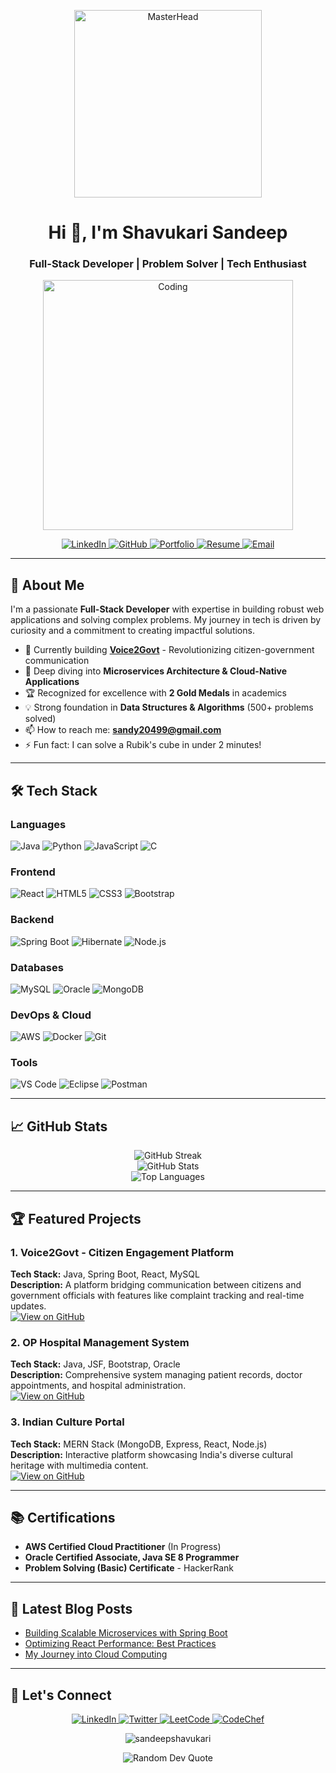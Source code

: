 <p align="center">
  <a href="https://sandeep-portfolio-six.vercel.app/" target="_blank">
    <img src="https://storage.googleapis.com/a1aa/image/zTnUQ3oGFTY6NVzNSGRMFInrGzTvhO9LvRxAoHLP7uQlZx3E.jpg" alt="MasterHead" width="300">
  </a>
</p>

<h1 align="center">Hi 👋, I'm Shavukari Sandeep</h1>
<h3 align="center">Full-Stack Developer | Problem Solver | Tech Enthusiast</h3>

<p align="center">
  <a href="https://sandeep-portfolio-six.vercel.app/" target="_blank">
    <img alt="Coding" width="400" src="https://cdn.dribbble.com/users/1162077/screenshots/3848914/programmer.gif">
  </a>
</p>

<p align="center">
  <a href="https://linkedin.com/in/shavukari-sandeep" target="_blank">
    <img src="https://img.shields.io/badge/LinkedIn-0077B5?style=for-the-badge&logo=linkedin&logoColor=white" alt="LinkedIn">
  </a>
  <a href="https://github.com/sandeepshavukari" target="_blank">
    <img src="https://img.shields.io/badge/GitHub-100000?style=for-the-badge&logo=github&logoColor=white" alt="GitHub">
  </a>
  <a href="https://sandeep-portfolio-six.vercel.app/" target="_blank">
    <img src="https://img.shields.io/badge/Portfolio-FF5722?style=for-the-badge&logo=google-chrome&logoColor=white" alt="Portfolio">
  </a>
  <a href="https://1drv.ms/b/c/afa8f9abec30f20c/EXhL72f-O5tKpJcsQ8wPciABGzyO_IMo8A7W21s3r8yZGA?e=ZvPoIe" target="_blank">
    <img src="https://img.shields.io/badge/Resume-4285F4?style=for-the-badge&logo=adobe-acrobat-reader&logoColor=white" alt="Resume">
  </a>
  <a href="mailto:sandy20499@gmail.com" target="_blank">
    <img src="https://img.shields.io/badge/Email-D14836?style=for-the-badge&logo=gmail&logoColor=white" alt="Email">
  </a>
</p>

---

## 🚀 About Me

I'm a passionate **Full-Stack Developer** with expertise in building robust web applications and solving complex problems. My journey in tech is driven by curiosity and a commitment to creating impactful solutions.

- 🔭 Currently building **[Voice2Govt](https://github.com/sandeepshavukari/Voice2Govt-SpringBoot-React)** - Revolutionizing citizen-government communication
- 🌱 Deep diving into **Microservices Architecture & Cloud-Native Applications**
- 🏆 Recognized for excellence with **2 Gold Medals** in academics
- 💡 Strong foundation in **Data Structures & Algorithms** (500+ problems solved)
- 📫 How to reach me: **sandy20499@gmail.com**
- ⚡ Fun fact: I can solve a Rubik's cube in under 2 minutes!

---

## 🛠️ Tech Stack

### Languages
![Java](https://img.shields.io/badge/Java-ED8B00?style=for-the-badge&logo=openjdk&logoColor=white)
![Python](https://img.shields.io/badge/Python-3776AB?style=for-the-badge&logo=python&logoColor=white)
![JavaScript](https://img.shields.io/badge/JavaScript-F7DF1E?style=for-the-badge&logo=javascript&logoColor=black)
![C](https://img.shields.io/badge/C-00599C?style=for-the-badge&logo=c&logoColor=white)

### Frontend
![React](https://img.shields.io/badge/React-20232A?style=for-the-badge&logo=react&logoColor=61DAFB)
![HTML5](https://img.shields.io/badge/HTML5-E34F26?style=for-the-badge&logo=html5&logoColor=white)
![CSS3](https://img.shields.io/badge/CSS3-1572B6?style=for-the-badge&logo=css3&logoColor=white)
![Bootstrap](https://img.shields.io/badge/Bootstrap-563D7C?style=for-the-badge&logo=bootstrap&logoColor=white)

### Backend
![Spring Boot](https://img.shields.io/badge/Spring_Boot-6DB33F?style=for-the-badge&logo=spring&logoColor=white)
![Hibernate](https://img.shields.io/badge/Hibernate-59666C?style=for-the-badge&logo=hibernate&logoColor=white)
![Node.js](https://img.shields.io/badge/Node.js-339933?style=for-the-badge&logo=nodedotjs&logoColor=white)

### Databases
![MySQL](https://img.shields.io/badge/MySQL-4479A1?style=for-the-badge&logo=mysql&logoColor=white)
![Oracle](https://img.shields.io/badge/Oracle-F80000?style=for-the-badge&logo=oracle&logoColor=white)
![MongoDB](https://img.shields.io/badge/MongoDB-47A248?style=for-the-badge&logo=mongodb&logoColor=white)

### DevOps & Cloud
![AWS](https://img.shields.io/badge/AWS-232F3E?style=for-the-badge&logo=amazon-aws&logoColor=white)
![Docker](https://img.shields.io/badge/Docker-2496ED?style=for-the-badge&logo=docker&logoColor=white)
![Git](https://img.shields.io/badge/Git-F05032?style=for-the-badge&logo=git&logoColor=white)

### Tools
![VS Code](https://img.shields.io/badge/VS_Code-007ACC?style=for-the-badge&logo=visual-studio-code&logoColor=white)
![Eclipse](https://img.shields.io/badge/Eclipse-2C2255?style=for-the-badge&logo=eclipse&logoColor=white)
![Postman](https://img.shields.io/badge/Postman-FF6C37?style=for-the-badge&logo=postman&logoColor=white)

---

## 📈 GitHub Stats

<p align="center">
  <img src="https://github-readme-streak-stats.herokuapp.com/?user=sandeepshavukari&theme=dark" alt="GitHub Streak">
  <br>
  <img src="https://github-readme-stats.vercel.app/api?username=sandeepshavukari&show_icons=true&theme=radical" alt="GitHub Stats">
  <br>
  <img src="https://github-readme-stats.vercel.app/api/top-langs/?username=sandeepshavukari&layout=compact&theme=radical" alt="Top Languages">
</p>

---

## 🏆 Featured Projects

### 1. Voice2Govt - Citizen Engagement Platform
**Tech Stack:** Java, Spring Boot, React, MySQL  
**Description:** A platform bridging communication between citizens and government officials with features like complaint tracking and real-time updates.  
[![View on GitHub](https://img.shields.io/badge/View_on_GitHub-181717?style=for-the-badge&logo=github&logoColor=white)](https://github.com/sandeepshavukari/Voice2Govt-SpringBoot-React)

### 2. OP Hospital Management System
**Tech Stack:** Java, JSF, Bootstrap, Oracle  
**Description:** Comprehensive system managing patient records, doctor appointments, and hospital administration.  
[![View on GitHub](https://img.shields.io/badge/View_on_GitHub-181717?style=for-the-badge&logo=github&logoColor=white)](https://github.com/sandeepshavukari/OPMS/tree/main)

### 3. Indian Culture Portal
**Tech Stack:** MERN Stack (MongoDB, Express, React, Node.js)  
**Description:** Interactive platform showcasing India's diverse cultural heritage with multimedia content.  
[![View on GitHub](https://img.shields.io/badge/View_on_GitHub-181717?style=for-the-badge&logo=github&logoColor=white)](https://github.com/sandeepshavukari/Indian-Culture-Managemet-React-Website)

---

## 📚 Certifications

- **AWS Certified Cloud Practitioner** (In Progress)
- **Oracle Certified Associate, Java SE 8 Programmer**
- **Problem Solving (Basic) Certificate** - HackerRank

---

## 📝 Latest Blog Posts

<!-- BLOG-POST-LIST:START -->
- [Building Scalable Microservices with Spring Boot](https://example.com)
- [Optimizing React Performance: Best Practices](https://example.com)
- [My Journey into Cloud Computing](https://example.com)
<!-- BLOG-POST-LIST:END -->

---

## 🤝 Let's Connect

<p align="center">
  <a href="https://linkedin.com/in/shavukari-sandeep" target="_blank">
    <img src="https://img.shields.io/badge/LinkedIn-0077B5?style=for-the-badge&logo=linkedin&logoColor=white" alt="LinkedIn">
  </a>
  <a href="https://twitter.com/sandy20499" target="_blank">
    <img src="https://img.shields.io/badge/Twitter-1DA1F2?style=for-the-badge&logo=twitter&logoColor=white" alt="Twitter">
  </a>
  <a href="https://www.leetcode.com/sandy_20499" target="_blank">
    <img src="https://img.shields.io/badge/LeetCode-FFA116?style=for-the-badge&logo=leetcode&logoColor=white" alt="LeetCode">
  </a>
  <a href="https://www.codechef.com/users/sandy20499" target="_blank">
    <img src="https://img.shields.io/badge/CodeChef-5B4638?style=for-the-badge&logo=codechef&logoColor=white" alt="CodeChef">
  </a>
</p>

<p align="center"> 
  <img src="https://komarev.com/ghpvc/?username=sandeepshavukari&label=Profile%20views&color=0e75b6&style=flat" alt="sandeepshavukari" /> 
</p>

<p align="center">
  <img src="https://quotes-github-readme.vercel.app/api?type=horizontal&theme=dark" alt="Random Dev Quote">
</p>
